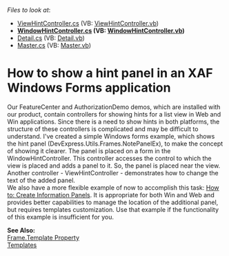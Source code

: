 <!-- default file list -->
*Files to look at*:

* [ViewHintController.cs](./CS/WinSample.Module.Win/ViewHintController.cs) (VB: [ViewHintController.vb](./VB/WinSample.Module.Win/ViewHintController.vb))
* **[WindowHintController.cs](./CS/WinSample.Module.Win/WindowHintController.cs) (VB: [WindowHintController.vb](./VB/WinSample.Module.Win/WindowHintController.vb))**
* [Detail.cs](./CS/WinSample.Module/Detail.cs) (VB: [Detail.vb](./VB/WinSample.Module/Detail.vb))
* [Master.cs](./CS/WinSample.Module/Master.cs) (VB: [Master.vb](./VB/WinSample.Module/Master.vb))
<!-- default file list end -->
# How to show a hint panel in an XAF Windows Forms application


<p>Our FeatureCenter and AuthorizationDemo demos, which are installed with our product, contain controllers for showing hints for a list view in Web and Win applications. Since there is a need to show hints in both platforms, the structure of these controllers is complicated and may be difficult to understand. I've created a simple Windows forms example, which shows the hint panel (DevExpress.Utils.Frames.NotePanelEx), to make the concept of showing it clearer. The panel is placed on a form in the WindowHintController. This controller accesses the control to which the view is placed and adds a panel to it. So, the panel is placed near the view. Another controller - ViewHintController - demonstrates how to change the text of the added panel.<br /> We also have a more flexible example of now to accomplish this task: <a href="https://www.devexpress.com/Support/Center/p/E2690">How to: Create Information Panels</a>. It is appropriate for both Win and Web and provides better capabilities to manage the location of the additional panel, but requires templates customization. Use that example if the functionality of this example is insufficient for you.</p>
<p><strong>See Also:</strong><br /> <a href="http://documentation.devexpress.com/#Xaf/DevExpressExpressAppFrame_Templatetopic"><u>Frame.Template Property</u></a><br /> <a href="http://documentation.devexpress.com/#Xaf/CustomDocument2609"><u>Templates</u></a></p>

<br/>


